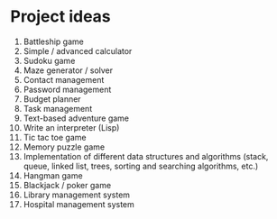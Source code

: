 # Project ideas

1. Battleship game
2. Simple / advanced calculator
3. Sudoku game
4. Maze generator / solver
5. Contact management
6. Password management
7. Budget planner
8. Task management
9. Text-based adventure game
10. Write an interpreter (Lisp)
11. Tic tac toe game
12. Memory puzzle game
13. Implementation of different data structures and algorithms (stack, queue, linked list, trees, sorting and searching algorithms, etc.)
14. Hangman game
15. Blackjack / poker game
16. Library management system
17. Hospital management system
